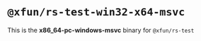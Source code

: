 # `@xfun/rs-test-win32-x64-msvc`

This is the **x86_64-pc-windows-msvc** binary for `@xfun/rs-test`
